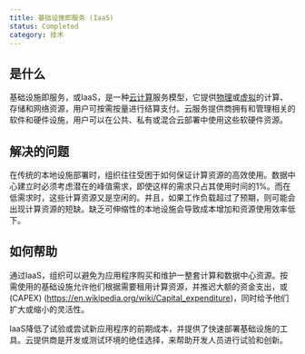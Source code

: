 ```yaml
---
title: 基础设施即服务 (IaaS)
status: Completed
category: 技术
---
```


## 是什么

基础设施即服务，或IaaS，是一种[云计算](/cloud_computing/)服务模型，它提供[物理](/bare_metal_machine/)或[虚拟](/virtualization/)的计算、存储和网络资源，用户可按需按量进行结算支付。云服务提供商拥有和管理相关的软件和硬件设施，用户可以在公共、私有或混合云部署中使用这些软硬件资源。

## 解决的问题

在传统的本地设施部署时，组织往往受困于如何保证计算资源的高效使用。数据中心建立时必须考虑潜在的峰值需求，即使这样的需求只占其使用时间的1%。而在低需求时，这些计算资源又是空闲的。并且，如果工作负载超过了预期，则可能会出现计算资源的短缺。缺乏可伸缩性的本地设施会导致成本增加和资源使用效率低下。

## 如何帮助

通过IaaS，组织可以避免为应用程序购买和维护一整套计算和数据中心资源。按需使用的基础设施允许他们根据需要租用计算资源，并推迟大额的资金支出，或(CAPEX) (<https://en.wikipedia.org/wiki/Capital_expenditure>)，同时给予他们扩大或缩小的灵活性。

IaaS降低了试验或尝试新应用程序的前期成本，并提供了快速部署基础设施的工具。云提供商是开发或测试环境的绝佳选择，来帮助开发人员进行试验和创新。
